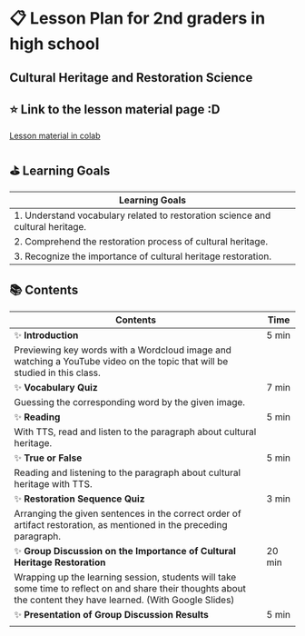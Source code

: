 
# :clipboard: Lesson Plan for 2nd graders in high school

## Cultural Heritage and Restoration Science

## :star: Link to the lesson material page :D
[Lesson material in colab](https://colab.research.google.com/github/gnyr324/DL23_Project_G3/blob/main/P_N.ipynb )


## :golf: Learning Goals
| Learning Goals                                                      |
|---------------------------------------------------------------------------|
| 1. Understand vocabulary related to restoration science and cultural heritage. |
| 2. Comprehend the restoration process of cultural heritage.   |
| 3. Recognize the importance of cultural heritage restoration.                |


## :books: Contents
| Contents                                                                |  Time  |
|-------------------------------------------------------------------------|------|
| :sparkles: **Introduction**                                                        | 5 min |
| Previewing key words with a Wordcloud image and watching a YouTube video on the topic that will be studied in this class.| |
| :sparkles: **Vocabulary Quiz**                                                     | 7 min |
| Guessing the corresponding word by the given image. | |
| :sparkles: **Reading**                                                             | 5 min |
| With TTS, read and listen to the paragraph about cultural heritage. | |
| :sparkles: **True or False**                                                       | 5 min |
| Reading and listening to the paragraph about cultural heritage with TTS. | |
| :sparkles: **Restoration Sequence Quiz**                                           | 3 min |
| Arranging the given sentences in the correct order of artifact restoration, as mentioned in the preceding paragraph. | |
| :sparkles: **Group Discussion on the Importance of Cultural Heritage Restoration** | 20 min |
| Wrapping up the learning session, students will take some time to reflect on and share their thoughts about the content they have learned. (With Google Slides) | |
| :sparkles: **Presentation of Group Discussion Results**                            | 5 min |
|   | |
